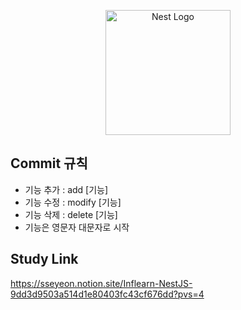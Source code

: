 <p align="center">
  <a href="http://nestjs.com/" target="blank"><img src="https://nestjs.com/img/logo-small.svg" width="200" alt="Nest Logo" /></a>
</p>

[circleci-image]: https://img.shields.io/circleci/build/github/nestjs/nest/master?token=abc123def456
[circleci-url]: https://circleci.com/gh/nestjs/nest


## Commit 규칙
- 기능 추가 : add [기능]
- 기능 수정 : modify [기능]
- 기능 삭제 : delete [기능]
- 기능은 영문자 대문자로 시작

## Study Link
https://sseyeon.notion.site/Inflearn-NestJS-9dd3d9503a514d1e80403fc43cf676dd?pvs=4